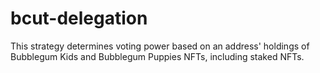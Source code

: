 # bcut-delegation

This strategy determines voting power based on an address' holdings of Bubblegum Kids and Bubblegum Puppies NFTs, including staked NFTs.
